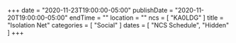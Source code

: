 +++
date = "2020-11-23T19:00:00-05:00"
publishDate = "2020-11-20T19:00:00-05:00"
endTime = ""
location = ""
ncs = [ "KA0LDG" ]
title = "Isolation Net"
categories = [ "Social" ]
dates = [ "NCS Schedule", "Hidden" ]
+++
